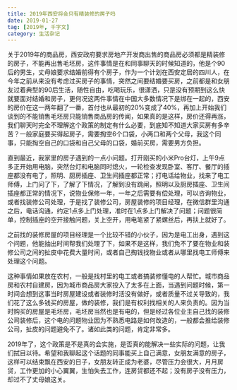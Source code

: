 ```yaml
---
title: 2019年西安将会只有精装修的房子吗
date: 2019-01-27
tag: [2019年, 千字文]
category: 生活杂记
---
```


关于2019年的商品房，西安政府要求房地产开发商出售的商品房必须都是精装修的房子，不能再出售毛坯房，这件事情是在和同事聊天的时候知道的，他是个90后的男生，丈母娘要求结婚前得有个房子，作为一个计划在西安定居的四川人，在今年之前从来没有考虑过买房子的事情，突然之间要结婚要买房，之前都是和女朋友过着典型的90后生活，随性自由，吃喝玩乐，很潇洒，只是没有预期到这么快就要面对结婚和房子，更何况这两件事情在中国大多数情况下是绑在一起的，西安的房价在这一两年翻了一番，首付也从最初的20%变成了40%，再加上开始我们谈到的不能销售毛坯房只能销售商品房的传闻，如果真的是这样，房价还得再涨，我们聊天时完全不理解这个政策的制定有什么必要，到底知不知道大家买房有多辛苦？一般家庭要买得起房子，需要掏空6个口袋，小两口和两个父母，我这个同事，只能掏空自己的口袋和自己父母的口袋，婚前买房，需要男方负担。

直到最近，我家里的房子遇到的一点小问题。打开刚买的小米Pro台灯，上午9点多正开始用电脑，突然台灯和电脑同时熄火，一轮检查发现卧室、客厅、餐厅的插座都没有电了，照明、厨房插座、卫生间插座都正常；打电话给物业，找来了电工师傅，上门问了下，了解了下情况，了解到没有跳闸，照明以及厨房插座、卫生间插座都正常的情况下，说物业保修一年，一年之后需要有偿处理，可以咨询物业，或者找装修公司处理，于是找了装修公司，房屋装修的项目经理，在微信群里沟通之后，电话沟通，约定1点多上门处理，准时在1点多上门解决了问题；问题很简单，控制插座的空开接触问题，关上空开，用电笔紧了紧螺丝后，再扶上就好了。

之前找的装修房屋的项目经理是一个比较不错的小伙子，因为是电工出身，遇到这个问题，他能抽出时间帮我们处理了下，如果不是这样，我们免不了要在物业和装修公司之间的扯皮中花费大量时间，或者自己掏钱找物业或者从哪里找电工师傅来处理这个问题。

这种事情如果放在农村，一般是找村里的电工或者搞装修懂电的人帮忙。城市商品房和农村自建房，因为城市商品房大家投入了太多在上面，当遇到问题时候，第一时间会想到这事当时房屋建设或者装修时活没有做好，或者质量不过关导致的，我们花了这么多钱买的房屋，做的装修，我们是有权利找相关的人来负责的。因为当时购买的房屋是毛坯房，毛坯房当然也是有电的，但是经过各位业主自己找的装修公司装修后，这个电的问题物业因为不熟悉电路是如何改造的，一般都会推给装修公司，扯皮的问题避免不了。诸如此类的问题，肯定非常多。

2019年了，这个政策是不是真的会实施，是否真的能解决一些实际的问题，让我们拭目以待。希望和我聊起这个话题的同事能买上自己满意，女朋友满意的房子，这样可以结束飘在西安的日子，女朋友转正成为老婆，尽管压力会很大，月月房贷，工作更加的小心翼翼，生怕失去工作，连房贷都还不起；没有房子没有压力，却过不了丈母娘这关。